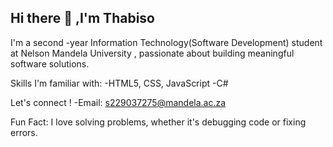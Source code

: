## Hi there 👋 ,I'm Thabiso

I'm a second -year Information Technology(Software Development) student at Nelson Mandela University , passionate about building meaningful software solutions.


Skills I'm familiar with:
-HTML5, CSS, JavaScript
-C#

Let's connect !
-Email: s229037275@mandela.ac.za

Fun Fact: I love solving problems, whether it's debugging code or fixing errors.



<!--
**ThabisoMba/ThabisoMba** is a ✨ _special_ ✨ repository because its `README.md` (this file) appears on your GitHub profile.

Here are some ideas to get you started:

- 🔭 I’m currently working on ...
- 🌱 I’m currently learning ...
- 👯 I’m looking to collaborate on ...
- 🤔 I’m looking for help with ...
- 💬 Ask me about ...
- 📫 How to reach me: ...
- 😄 Pronouns: ...
- ⚡ Fun fact: ...
-->
